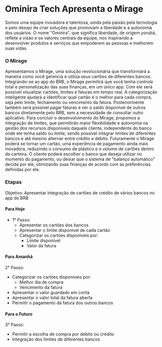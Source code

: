 # Ominira Tech Apresenta o Mirage

Somos uma equipe inovadora e talentosa, unida pela paixão pela tecnologia e pelo desejo de criar soluções que promovam a liberdade e a autonomia dos usuários. O nome "Ominira", que significa liberdade, de origem yorubá, reflete a visão e os valores centrais da equipe, nos inspirando a desenvolver produtos e serviços que empoderem as pessoas e melhorem suas vidas.


### O Mirage
Apresentamos o Mirage, uma solução revolucionária que transformará a maneira como você gerencia e utiliza seus cartões de diferentes bancos. Integrando-se ao app do BRB, o Mirage permitirá que você tenha controle total e personalização das suas finanças, em um único app. Com ele será possível visualizar cartões, limites e faturas em tempo real. A categorização inteligente ajudará a identificar qual cartão é o melhor para cada compra, seja pelo limite, fechamento ou vencimento da fatura.
	Posteriormente também será possível pagar faturas e ver o saldo disponível de outros bancos diretamente pelo BRB, sem a necessidade de consultar outro aplicativo. 
	Para concluir o desenvolvimento do Mirage, propomos a integração de limites, que permitirão maior flexibilidade e autonomia na gestão dos recursos disponíveis daquele cliente, independente do banco onde ele tenha saldo ou limite, sendo possível integrar limites de diferentes bancos e até mesmo alternar entre crédito e débito. 
Futuramente o Mirage poderá se tornar um cartão, uma experiência de pagamento ainda mais inovadora, reduzindo o consumo de plástico e o volume de cartões dentro da carteira. O cliente poderá escolher o banco que deseja utilizar no momento do pagamento, ou deixar que o sistema de "balanço automático" decida por ele, otimizando suas finanças de acordo com as preferências definidas por ele.

### Etapas


Objetivo: Apresentar integração de cartões de crédito de vários bancos no app do BRB
#### Para Hoje
- 1° Passo: 
  - Apresentar os cartões dos bancos 
  - Apresentar o limite disponível de cada cartão
  - Categorizar os cartões disponíveis por:
    - Limite disponível
    - Valor da fatura

#### Para Amanhã
2° Passo:
- Categorizar os cartões disponíveis por:
  - Melhor dia de compra
  - Vencimento da fatura
- Apresentar o valor guardado em conta
- Apresentar o valor total da fatura aberta
- Permitir o pagamento da fatura dos outros bancos 

#### Para o Futuro
3° Passo:
- Permitir a escolha de compra por débito ou crédito
- Integração dos limites de diferentes bancos
